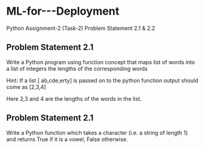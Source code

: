 # ML-for---Deployment
Python Assignment-2 (Task-2) Problem Statement 2.1 &amp; 2.2


## Problem Statement 2.1

Write a Python program using function concept that maps list of words into a list of integers the lengths of the corresponding words​

Hint: ​If a list [ ab,cde,erty] is passed on to the python function output should come as [2,3,4]

Here 2,3 and 4 are the lengths of the words in the list.




## Problem Statement 2.1

Write a Python function which takes a character (i.e. a string of length 1) and returns True if it is a vowel, False otherwise.
